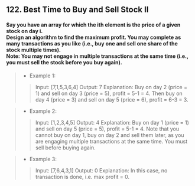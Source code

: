 ## 122. Best Time to Buy and Sell Stock II
#### Say you have an array for which the ith element is the price of a given stock on day i.<br>Design an algorithm to find the maximum profit. You may complete as many transactions as you like (i.e., buy one and sell one share of the stock multiple times).<br>Note: You may not engage in multiple transactions at the same time (i.e., you must sell the stock before you buy again).

>* Example 1:
>> Input: [7,1,5,3,6,4]
>> Output: 7
>> Explanation: Buy on day 2 (price = 1) and sell on day 3 (price = 5), profit = 5-1 = 4. Then buy on day 4 (price = 3) and sell on day 5 (price = 6), profit = 6-3 = 3.

>* Example 2:
>> Input: [1,2,3,4,5]
>> Output: 4
>> Explanation: Buy on day 1 (price = 1) and sell on day 5 (price = 5), profit = 5-1 = 4. Note that you cannot buy on day 1, buy on day 2 and sell them later, as you are engaging multiple transactions at the same time. You must sell before buying again.

>* Example 3:
>> Input: [7,6,4,3,1]
>> Output: 0
>> Explanation: In this case, no transaction is done, i.e. max profit = 0.